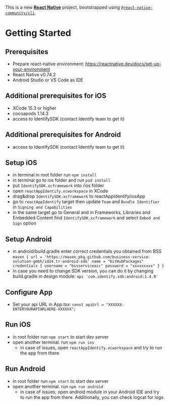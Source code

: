This is a new [**React Native**](https://reactnative.dev) project, bootstrapped using [`@react-native-community/cli`](https://github.com/react-native-community/cli).

# Getting Started

## Prerequisites
- Prepare react-native environment: https://reactnative.dev/docs/set-up-your-environment
- React Native v0.74.2
- Android Studio or VS Code as IDE

## Additional prerequisites for iOS
- XCode 15.3 or higher
- cocoapods 1.14.3
- access to IdentifySDK (contact Identify team to get it)

## Additional prerequisites for Android
- access to IdentifySDK (contact Identify team to get it)

## Setup iOS
- in terminal in root folder run `npm install`
- in terminal go to ios folder and run `pod install`
- put `IdentifySDK.xcframework` into /ios folder
- open `reactAppIdentify.xcworkspace` in XCode
- drag&drop `IdentifySDK.xcframework` to reactAppIdentify/iosApp
- go to `reactAppIdentify` target then update `Team` and `Bundle Identifier` in `Signing and Capabilities`
- in the same target go to General and in Frameworks, Libraries and Embedded Content find `IdentifySDK.xcframework` 
  and select `Embed and Sign` option

## Setup Android
- in android/build.gradle enter correct credentials you obtained from BSS
  `maven {
    url = 'https://maven.pkg.github.com/business-service-solution-gmbh/id24.tr-android-sdk'
    name = "GitHubPackages"
    credentials {
      username = "bssserviceacc"
      password = "xxxxxxxxx"
    }
  }`
- in case you need to change SDK version, you can do it by changing build.gradle in design module:
  `api 'com.identify.sdk:android:1.4.9'`

## Configure App
- Set your api URL in App.tsx:
  `const apiUrl = "XXXXXX-ENTERYOURAPIURLHERE-XXXXXX";`

## Run iOS
- in root folder run `npm start` to start dev server
- open another terminal. run `npm run ios`
  - in case of issues, open `reactAppIdentify.xcworkspace` and try to run the app from there

## Run Android
- in root folder run `npm start` to start dev server
- open another terminal. run `npm run android`
  - in case of issues, open android module in your Android IDE and try to run the app from there.
    Additionally, you can check logcat for logs 
